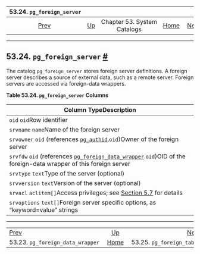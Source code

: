 <!--?xml version="1.0" encoding="UTF-8" standalone="no"?-->

|                           53.24. `pg_foreign_server`                           |                                                   |                             |                                                       |                                                                  |
| :----------------------------------------------------------------------------: | :------------------------------------------------ | :-------------------------: | ----------------------------------------------------: | ---------------------------------------------------------------: |
| [Prev](catalog-pg-foreign-data-wrapper.html "53.23. pg_foreign_data_wrapper")  | [Up](catalogs.html "Chapter 53. System Catalogs") | Chapter 53. System Catalogs | [Home](index.html "PostgreSQL 17devel Documentation") |  [Next](catalog-pg-foreign-table.html "53.25. pg_foreign_table") |

***

## 53.24. `pg_foreign_server` [#](#CATALOG-PG-FOREIGN-SERVER)

[]()

The catalog `pg_foreign_server` stores foreign server definitions. A foreign server describes a source of external data, such as a remote server. Foreign servers are accessed via foreign-data wrappers.

**Table 53.24. `pg_foreign_server` Columns**

| Column TypeDescription                                                                                                                                                                     |
| ------------------------------------------------------------------------------------------------------------------------------------------------------------------------------------------ |
| `oid` `oid`Row identifier                                                                                                                                                                  |
| `srvname` `name`Name of the foreign server                                                                                                                                                 |
| `srvowner` `oid` (references [`pg_authid`](catalog-pg-authid.html "53.8. pg_authid").`oid`)Owner of the foreign server                                                                     |
| `srvfdw` `oid` (references [`pg_foreign_data_wrapper`](catalog-pg-foreign-data-wrapper.html "53.23. pg_foreign_data_wrapper").`oid`)OID of the foreign-data wrapper of this foreign server |
| `srvtype` `text`Type of the server (optional)                                                                                                                                              |
| `srvversion` `text`Version of the server (optional)                                                                                                                                        |
| `srvacl` `aclitem[]`Access privileges; see [Section 5.7](ddl-priv.html "5.7. Privileges") for details                                                                                      |
| `srvoptions` `text[]`Foreign server specific options, as “keyword=value” strings                                                                                                           |

***

|                                                                                |                                                       |                                                                  |
| :----------------------------------------------------------------------------- | :---------------------------------------------------: | ---------------------------------------------------------------: |
| [Prev](catalog-pg-foreign-data-wrapper.html "53.23. pg_foreign_data_wrapper")  |   [Up](catalogs.html "Chapter 53. System Catalogs")   |  [Next](catalog-pg-foreign-table.html "53.25. pg_foreign_table") |
| 53.23. `pg_foreign_data_wrapper`                                               | [Home](index.html "PostgreSQL 17devel Documentation") |                                        53.25. `pg_foreign_table` |
